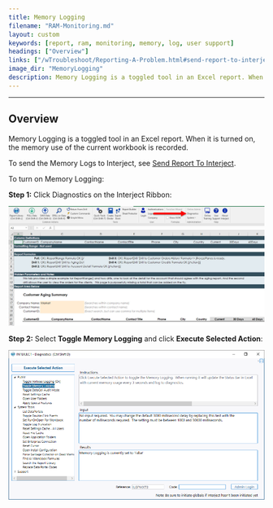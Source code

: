 ```yaml
---
title: Memory Logging
filename: "RAM-Monitoring.md"
layout: custom
keywords: [report, ram, monitoring, memory, log, user support]
headings: ["Overview"]
links: ["/wTroubleshoot/Reporting-A-Problem.html#send-report-to-interject"]
image_dir: "MemoryLogging"
description: Memory Logging is a toggled tool in an Excel report. When it is turned on, the memory use of the current workbook is recorded
---
```

* * *

## Overview

Memory Logging is a toggled tool in an Excel report. When it is turned on, the memory use of the current workbook is recorded.

To send the Memory Logs to Interject, see [Send Report To Interject](/wTroubleshoot/Reporting-A-Problem.html#send-report-to-interject).

To turn on Memory Logging:

**Step 1:** Click Diagnostics on the Interject Ribbon:

![](/images/MemoryLogging/23.jpg)
<br>

**Step 2:** Select **Toggle Memory Logging** and click **Execute Selected Action**:

![](/images/MemoryLogging/ToggleMemoryLogging.png)
<br>

